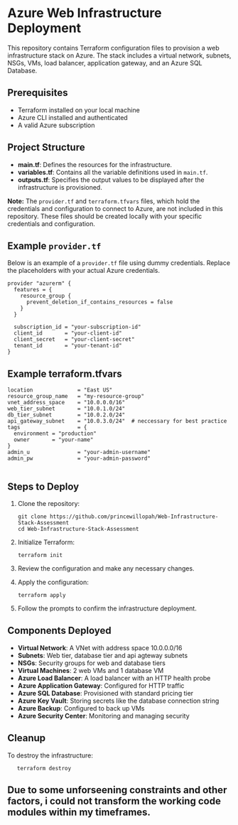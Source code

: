 # Azure Web Infrastructure Deployment

This repository contains Terraform configuration files to provision a web infrastructure stack on Azure. The stack includes a virtual network, subnets, NSGs, VMs, load balancer, application gateway, and an Azure SQL Database.

## Prerequisites

- Terraform installed on your local machine
- Azure CLI installed and authenticated
- A valid Azure subscription

## Project Structure

- **main.tf**: Defines the resources for the infrastructure.
- **variables.tf**: Contains all the variable definitions used in `main.tf`.
- **outputs.tf**: Specifies the output values to be displayed after the infrastructure is provisioned.

**Note:** The `provider.tf` and `terraform.tfvars` files, which hold the credentials and configuration to connect to Azure, are not included in this repository. These files should be created locally with your specific credentials and configuration.

## Example `provider.tf`

Below is an example of a `provider.tf` file using dummy credentials. Replace the placeholders with your actual Azure credentials.

```hcl
provider "azurerm" {
  features = {
    resource_group {
      prevent_deletion_if_contains_resources = false
    }
  }

  subscription_id = "your-subscription-id"
  client_id       = "your-client-id"
  client_secret   = "your-client-secret"
  tenant_id       = "your-tenant-id"
}
```

## Example terraform.tfvars

```hcl
location              = "East US"
resource_group_name   = "my-resource-group"
vnet_address_space    = "10.0.0.0/16"
web_tier_subnet       = "10.0.1.0/24"
db_tier_subnet        = "10.0.2.0/24"
api_gateway_subnet    = "10.0.3.0/24"  # neccessary for best practice
tags                  = {
  environment = "production"
  owner       = "your-name"
}
admin_u               = "your-admin-username"
admin_pw              = "your-admin-password"


```


## Steps to Deploy

1. Clone the repository:
   ```
   git clone https://github.com/princewillopah/Web-Infrastructure-Stack-Assessment
   cd Web-Infrastructure-Stack-Assessment
   ```

2. Initialize Terraform:
   ```
   terraform init
   ```

3. Review the configuration and make any necessary changes.

4. Apply the configuration:
   ```
   terraform apply
   ```

5. Follow the prompts to confirm the infrastructure deployment.

## Components Deployed

- **Virtual Network**: A VNet with address space 10.0.0.0/16
- **Subnets**: Web tier,  database tier and api agteway subnets
- **NSGs**: Security groups for web and database tiers
- **Virtual Machines**: 2 web VMs and 1 database VM
- **Azure Load Balancer**: A load balancer with an HTTP health probe
- **Azure Application Gateway**: Configured for HTTP traffic
- **Azure SQL Database**: Provisioned with standard pricing tier
- **Azure Key Vault**: Storing secrets like the database connection string
- **Azure Backup**: Configured to back up VMs
- **Azure Security Center**: Monitoring and managing security

## Cleanup

To destroy the infrastructure:

```
   terraform destroy
```

## Due to some unforseening constraints and other factors, i could not transform the working code modules within my timeframes. 